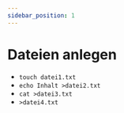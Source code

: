 ```yaml
---
sidebar_position: 1
---
```


# Dateien anlegen

- `touch datei1.txt`
- `echo Inhalt >datei2.txt`
- `cat >datei3.txt`
- `>datei4.txt`

